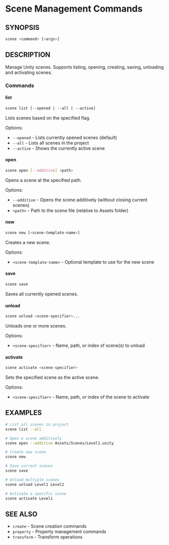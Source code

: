 # Scene Management Commands

## SYNOPSIS
```bash
scene <command> [<args>]
```

## DESCRIPTION
Manage Unity scenes. Supports listing, opening, creating, saving, unloading and activating scenes.

### Commands

#### list
```bash
scene list [--opened | --all | --active]
```
Lists scenes based on the specified flag.

Options:
- `--opened` - Lists currently opened scenes (default)
- `--all` - Lists all scenes in the project
- `--active` - Shows the currently active scene

#### open
```bash
scene open [--additive] <path>
```
Opens a scene at the specified path.

Options:
- `--additive` - Opens the scene additively (without closing current scenes)
- `<path>` - Path to the scene file (relative to Assets folder)

#### new
```bash
scene new [<scene-template-name>]
```
Creates a new scene.

Options:
- `<scene-template-name>` - Optional template to use for the new scene

#### save
```bash
scene save
```
Saves all currently opened scenes.

#### unload
```bash
scene unload <scene-specifier>...
```
Unloads one or more scenes.

Options:
- `<scene-specifier>` - Name, path, or index of scene(s) to unload

#### activate
```bash
scene activate <scene-specifier>
```
Sets the specified scene as the active scene.

Options:
- `<scene-specifier>` - Name, path, or index of the scene to activate

## EXAMPLES
```bash
# List all scenes in project
scene list --all

# Open a scene additively
scene open --additive Assets/Scenes/Level1.unity

# Create new scene
scene new

# Save current scenes
scene save

# Unload multiple scenes
scene unload Level1 Level2

# Activate a specific scene
scene activate Level1
```

## SEE ALSO
- `create` - Scene creation commands
- `property` - Property management commands
- `transform` - Transform operations
